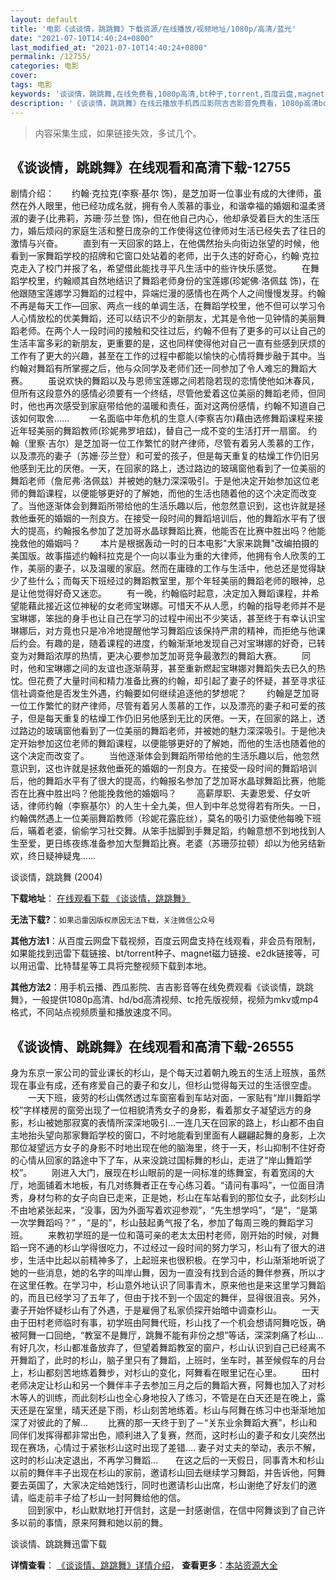 ```yaml
---
layout: default
title: '电影《谈谈情，跳跳舞》下载资源/在线播放/视频地址/1080p/高清/蓝光'
date: "2021-07-10T14:40:24+0800"
last_modified_at: "2021-07-10T14:40:24+0800"
permalink: /12755/
categories: 电影
cover:
tags: 电影
keywords: '谈谈情，跳跳舞,在线免费看,1080p高清,bt种子,torrent,百度云盘,magnet,磁力链,迅雷下载资源'
description: '《谈谈情，跳跳舞》在线云播放手机西瓜影院吉吉影音免费看，1080p高清bd/hd未删减完整版和tc抢先枪版，mkv/mp4格式，附带bt/torrent种子、magnet/磁力链、百度云盘、网盘资源迅雷下载链接'
---
```


>内容采集生成，如果链接失效，多试几个。


## 《谈谈情，跳跳舞》在线观看和高清下载-12755

剧情介绍：　　约翰·克拉克(李察·基尔 饰)，是芝加哥一位事业有成的大律师，虽然在外人眼里，他已经功成名就，拥有令人羡慕的事业，和谐幸福的婚姻和温柔贤淑的妻子(比弗莉，苏珊·莎兰登 饰)，但在他自己内心，他却承受着巨大的生活压力，婚后烦闷的家庭生活和整日庞杂的工作使得这位律师对生活已经失去了往日的激情与兴奋。 　　直到有一天回家的路上，在他偶然抬头向街边张望的时候，他看到一家舞蹈学校的招牌和它窗口处站着的老师，出于久违的好奇心，约翰·克拉克走入了校门并报了名，希望借此能找寻平凡生活中的些许快乐感觉。 　　在舞蹈学校里，约翰顺其自然地结识了舞蹈老师身份的宝莲娜(珍妮佛·洛佩兹 饰)，在他跟随宝莲娜学习舞蹈的过程中，异端烂漫的感情也在两个人之间慢慢发芽。约翰不再是每天工作—回家、两点一线的单调生活，在舞蹈学校里，他不但可以学习令人心情放松的优美舞蹈，还可以结识不少的新朋友，尤其是令他一见钟情的美丽舞蹈老师。在两个人一段时间的接触和交往过后，约翰不但有了更多的可以让自己的生活丰富多彩的新朋友，更重要的是，这也同样使得他对自己一直有些感到厌烦的工作有了更大的兴趣，甚至在工作的过程中都能以愉快的心情将舞步融于其中。当约翰对舞蹈有所掌握之后，他与众同学及老师们还一同参加了令人难忘的舞蹈大赛。 　　虽说欢快的舞蹈以及与恩师宝莲娜之间若隐若现的恋情使他如沐春风，但所有这段意外的感情必须要有一个终结，尽管他爱着这位美丽的舞蹈老师，但同时，他也再次感受到家庭带给他的温暖和责任，面对这两份感情，约翰不知道自己该如何取舍…… 　　一名面临中年危机的生意人(李察吉尔)藉由选修舞蹈课程来接近年轻美丽的舞蹈教师(珍妮弗罗培兹)，替自己一成不变的生活打开一扇窗。 约翰（里察·吉尔）是芝加哥一位工作繁忙的财产律师，尽管有着另人羡慕的工作，以及漂亮的妻子（苏姗·莎兰登）和可爱的孩子，但是每天重复的枯燥工作仍旧另他感到无比的厌倦。一天，在回家的路上，透过路边的玻璃窗他看到了一位美丽的舞蹈老师（詹尼弗·洛佩兹）并被她的魅力深深吸引。于是他决定开始参加这位老师的舞蹈课程，以便能够更好的了解她，而他的生活也随着他的这个决定而改变了。当他逐渐体会到舞蹈所带给他的生活乐趣以后，他忽然意识到，这也许就是拯救他垂死的婚姻的一剂良方。在接受一段时间的舞蹈培训后，他的舞蹈水平有了很大的提高，约翰报名参加了芝加哥水晶球舞蹈比赛，他能否在比赛中胜出吗？他能挽救他的婚姻吗？ 　　本片是根据轰动一时的日本电影"大家来跳舞"改编拍摄的美国版。故事描述约翰科拉克是个一向以事业为重的大律师，他拥有令人欣羡的工作，美丽的妻子，以及温暖的家庭。然而在庸碌的工作与生活中，他总还是觉得缺少了些什么；而每天下班经过的舞蹈教室里，那个年轻美丽的舞蹈老师的眼神，总是让他觉得好奇又迷恋。 　　有一晚，约翰临时起意，决定加入舞蹈课程，并希望能藉此接近这位神秘的女老师宝琳娜。可惜天不从人愿，约翰的指导老师并不是宝琳娜，笨拙的身手也让自己在学习的过程中闹出不少笑话，甚至终于有幸认识宝琳娜后，对方竟也只是冷冷地提醒他学习舞蹈应该保持严肃的精神，而拒绝与他课后约会。有趣的是，随着课程的进度，约翰渐渐地发现自己对宝琳娜的好奇，已转变为对舞蹈浓厚的热情，更决心要参加芝加哥竞争最激烈的舞蹈大赛。 　　同时，他和宝琳娜之间的友谊也逐渐萌芽，甚至重新燃起宝琳娜对舞蹈失去已久的热忱。但花费了大量时间和精力准备比赛的约翰，却引起了妻子的怀疑，甚至寻求征信社调查他是否发生外遇，约翰要如何继续追逐他的梦想呢？ 　　约翰是芝加哥一位工作繁忙的财产律师，尽管有着另人羡慕的工作，以及漂亮的妻子和可爱的孩子，但是每天重复的枯燥工作仍旧另他感到无比的厌倦。一天，在回家的路上，透过路边的玻璃窗他看到了一位美丽的舞蹈老师，并被她的魅力深深吸引。于是他决定开始参加这位老师的舞蹈课程，以便能够更好的了解她，而他的生活也随着他的这个决定而改变了。 　　当他逐渐体会到舞蹈所带给他的生活乐趣以后，他忽然意识到，这也许就是拯救他垂死的婚姻的一剂良方。在接受一段时间的舞蹈培训后，他的舞蹈水平有了很大的提高，约翰报名参加了芝加哥水晶球舞蹈比赛，他能否在比赛中胜出吗？他能挽救他的婚姻吗？ 　　高薪厚职、夫妻恩爱、仔女听话，律师约翰（李察基尔）的人生十全九美，但人到中年总觉得若有所失。一日，约翰偶然遇上一位美丽舞蹈教师（珍妮花露庇丝），莫名的吸引力驱使他每晚下班后，暪着老婆，偷偷学习社交舞。从笨手拙脚到手舞足蹈，约翰意想不到地找到人生至爱，更日练夜练准备参加大型舞蹈比赛。老婆（苏珊莎拉顿）却以为他另结新欢，终日疑神疑鬼……


谈谈情，跳跳舞 (2004)

**下载地址**： [在线观看下载 《谈谈情，跳跳舞》](https://www.btbtdy.me/btdy/dy6562.html) 


**无法下载?**：`如果迅雷因版权原因无法下载，关注微信公众号 `

**其他方法1**：从百度云网盘下载视频，百度云网盘支持在线观看，非会员有限制，如果能找到迅雷下载链接、bt/torrent种子、magnet磁力链接、e2dk链接等，可以用迅雷、比特彗星等工具将完整视频下载到本地。

**其他方法2**：用手机云播、西瓜影院、吉吉影音等在线免费观看《谈谈情，跳跳舞》，一般提供1080p高清、hd/bd高清视频、tc抢先版视频，视频为mkv或mp4格式，不同站点视频质量和播放速度不同。


## 《谈谈情、跳跳舞》在线观看和高清下载-26555

身为东京一家公司的营业课长的杉山，是个每天过着朝九晚五的生活上班族，虽然现在事业有成，还有疼爱自己的妻子和女儿，但杉山觉得每天过的生活很空虚。 　　一天下班，疲劳的杉山偶然透过车窗窑看到车站对面，一家贴有&ldquo;岸川舞蹈学校”字样楼房的窗旁出现了一位相貌清秀女子的身影，看着那女子凝望远方的身影，杉山被她那寂寞的表情所深深地吸引&hellip;一连几天在回家的路上，杉山都不由自主地抬头望向那家舞蹈学校的窗口，不时地能看到里面有人翩翩起舞的身影，上次那位凝望远方女子的身影不时地出现在他的脑海里，终于一天，杉山抑制不住好奇的心情从回家的路途中下了车，从来没跳过国标舞的杉山，走进了&ldquo;岸山舞蹈学校”。 　　刚进入大门，展现在杉山眼前的是一间标准的练舞室，有着宽阔的大厅，地面铺着木地板，有几对练舞者正在专心练习着。&ldquo;请问有事吗&rdquo;，一位面目清秀，身材匀称的女子向自已走来，正是她，杉山在车站看到的那位女子，此刻杉山不由地紧张起来，&ldquo;没事，因为外面写着欢迎参观”，&ldquo;先生想学吗&rdquo;，&ldquo;是&rdquo;，&ldquo;是第一次学舞蹈吗？” ，&ldquo;是的”，杉山鼓起勇气报了名，参加了每周三晚的舞蹈学习班。 　　来教初学班的是一位和蔼可亲的老太太田村老师，刚开始的时候，对舞蹈一窍不通的杉山学得很吃力，不过经过一段时间的努力学习，杉山有了很大的进步，生活中比起以前精神多了，上起班来也很积极。在学习中，杉山渐渐地听说了她的一些消息，她的名字的叫岸山舞，因为一直没有找到合适的舞伴参赛，所以才在这里任教。在学习中，杉山意外地认识了同事青木，原来他也是来这里学习舞蹈的，而且已经学习了五年了，但由于找不到一个固定的舞伴，显得很沮丧。另外，妻子开始怀疑杉山有了外遇，于是雇佣了私家侦探开始暗中调查杉山。 　　一天由于田村老师临时有事，初学班由阿舞代班，杉山找了一个机会想请阿舞吃饭，确被阿舞一口回绝，“教室不是舞厅，跳舞不能有非份之想”等话，深深刺痛了杉山…有好几次，杉山都准备放弃了，但望着舞蹈教室的窗户，杉山认识到自己已经离不开舞蹈了，此时的杉山，脑子里只有了舞蹈，上班时，坐车时，甚至候假车的月台上，杉山都刻苦地练着舞步，对杉山的变化，阿舞看在眼里记在心里。 　　田村老师决定让杉山和另一个舞伴丰子去参加三月之后的舞蹈大赛，阿舞也加入了对杉木等人的训练，而此刻杉山也全心身地投入了练习，不管是在白天还是在晚上，露天还是在室里，晴天还是下雨，杉山刻苦地练着。杉山与阿舞在练习中也渐渐地加深了对彼此的了解&hellip; 　　比赛的那一天终于到了－“关东业余舞蹈大赛”，杉山和同伴们发挥得都非常出色，顺利进入了复赛，然而，这时杉山的妻子和女儿突然出现在赛场，心情过于紧张杉山这时出现了差错&hellip;. 妻子对丈夫的举动，表示不解，这时的杉山决定退出，不再学习舞蹈…　　在这之后的一天假日，同事青木和杉山以前的舞伴丰子出现在杉山的家前，邀请杉山回去继续学习舞蹈，并告诉他，阿舞要去英国了，大家决定给她饯行，同时也邀请杉山出席，杉山谢绝了好友们的邀请，临走前丰子给了杉山一封阿舞给他的信。<br />　　回到家中，杉山默默地打开信封，这是一封感谢信，在信中阿舞谈到了自己许多以前的事情，原来阿舞和她以前的舞。


谈谈情、跳跳舞迅雷下载

**详情查看**： [《谈谈情、跳跳舞》详情介绍](/movie/26555/)， **查看更多**：[本站资源大全](/movie/t/all/)

